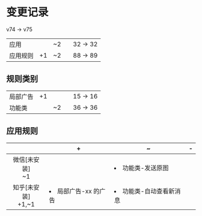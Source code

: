 # 变更记录

v74 -> v75

||||||
|-|:-:|:-:|:-:|:-:|
|应用||~2||32 -> 32|
|应用规则|+1|~2||88 -> 89|

## 规则类别

||||||
|-|:-:|:-:|:-:|:-:|
|局部广告|+1|||15 -> 16|
|功能类||~2||36 -> 36|

## 应用规则

||+|~|-|
|:-:|-|-|-|
|微信[未安装]<br>~1||<li>功能类-发送原图||
|知乎[未安装]<br>+1,~1|<li>局部广告-xx 的广告|<li>功能类-自动查看新消息||
